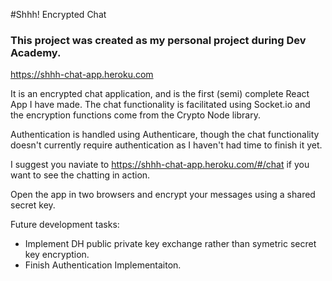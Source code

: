 #Shhh! Encrypted Chat

### This project was created as my personal project during Dev Academy. 

<a>https://shhh-chat-app.heroku.com</a>

It is an encrypted chat application, and is the first (semi) complete React App I have made. The chat functionality is facilitated using Socket.io and the encryption functions come from the Crypto Node library. 

Authentication is handled using Authenticare, though the chat functionality doesn't currently require authentication as I haven't had time to finish it yet. 

I suggest you naviate to <a>https://shhh-chat-app.heroku.com/#/chat</a> if you want to see the chatting in action.

Open the app in two browsers and encrypt your messages using a shared secret key.

Future development tasks:

- Implement DH public private key exchange rather than symetric secret key encryption.
- Finish Authentication Implementaiton.

